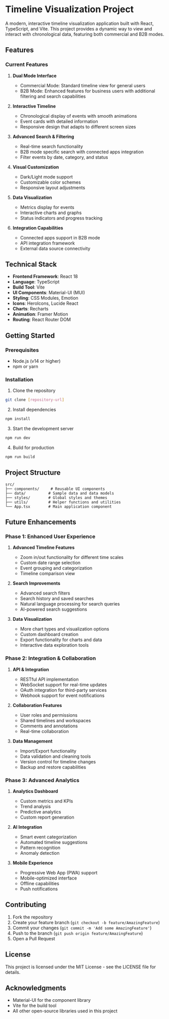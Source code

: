 # Timeline Visualization Project

A modern, interactive timeline visualization application built with React, TypeScript, and Vite. This project provides a dynamic way to view and interact with chronological data, featuring both commercial and B2B modes.

## Features

### Current Features

1. **Dual Mode Interface**
   - Commercial Mode: Standard timeline view for general users
   - B2B Mode: Enhanced features for business users with additional filtering and search capabilities

2. **Interactive Timeline**
   - Chronological display of events with smooth animations
   - Event cards with detailed information
   - Responsive design that adapts to different screen sizes

3. **Advanced Search & Filtering**
   - Real-time search functionality
   - B2B mode specific search with connected apps integration
   - Filter events by date, category, and status

4. **Visual Customization**
   - Dark/Light mode support
   - Customizable color schemes
   - Responsive layout adjustments

5. **Data Visualization**
   - Metrics display for events
   - Interactive charts and graphs
   - Status indicators and progress tracking

6. **Integration Capabilities**
   - Connected apps support in B2B mode
   - API integration framework
   - External data source connectivity

## Technical Stack

- **Frontend Framework**: React 18
- **Language**: TypeScript
- **Build Tool**: Vite
- **UI Components**: Material-UI (MUI)
- **Styling**: CSS Modules, Emotion
- **Icons**: HeroIcons, Lucide React
- **Charts**: Recharts
- **Animation**: Framer Motion
- **Routing**: React Router DOM

## Getting Started

### Prerequisites

- Node.js (v14 or higher)
- npm or yarn

### Installation

1. Clone the repository
```bash
git clone [repository-url]
```

2. Install dependencies
```bash
npm install
```

3. Start the development server
```bash
npm run dev
```

4. Build for production
```bash
npm run build
```

## Project Structure

```
src/
├── components/     # Reusable UI components
├── data/          # Sample data and data models
├── styles/        # Global styles and themes
├── utils/         # Helper functions and utilities
└── App.tsx        # Main application component
```

## Future Enhancements

### Phase 1: Enhanced User Experience
1. **Advanced Timeline Features**
   - Zoom in/out functionality for different time scales
   - Custom date range selection
   - Event grouping and categorization
   - Timeline comparison view

2. **Search Improvements**
   - Advanced search filters
   - Search history and saved searches
   - Natural language processing for search queries
   - AI-powered search suggestions

3. **Data Visualization**
   - More chart types and visualization options
   - Custom dashboard creation
   - Export functionality for charts and data
   - Interactive data exploration tools

### Phase 2: Integration & Collaboration
1. **API & Integration**
   - RESTful API implementation
   - WebSocket support for real-time updates
   - OAuth integration for third-party services
   - Webhook support for event notifications

2. **Collaboration Features**
   - User roles and permissions
   - Shared timelines and workspaces
   - Comments and annotations
   - Real-time collaboration

3. **Data Management**
   - Import/Export functionality
   - Data validation and cleaning tools
   - Version control for timeline changes
   - Backup and restore capabilities

### Phase 3: Advanced Analytics
1. **Analytics Dashboard**
   - Custom metrics and KPIs
   - Trend analysis
   - Predictive analytics
   - Custom report generation

2. **AI Integration**
   - Smart event categorization
   - Automated timeline suggestions
   - Pattern recognition
   - Anomaly detection

3. **Mobile Experience**
   - Progressive Web App (PWA) support
   - Mobile-optimized interface
   - Offline capabilities
   - Push notifications

## Contributing

1. Fork the repository
2. Create your feature branch (`git checkout -b feature/AmazingFeature`)
3. Commit your changes (`git commit -m 'Add some AmazingFeature'`)
4. Push to the branch (`git push origin feature/AmazingFeature`)
5. Open a Pull Request

## License

This project is licensed under the MIT License - see the LICENSE file for details.

## Acknowledgments

- Material-UI for the component library
- Vite for the build tool
- All other open-source libraries used in this project 